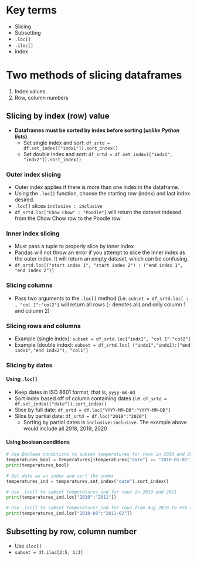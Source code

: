 # Key terms
* Slicing 
* Subsetting
* `.loc[]`
* `.iloc[]`
* index

# Two methods of slicing dataframes
1. Index values
2. Row, column numbers

## Slicing by index (row) value
* **Dataframes must be sorted by index before sorting (_unlike Python lists_)**
   *  Set single index and sort: `df_srtd = df.set_index(["indx1"]).sort_index()` 
   *  Set double index and sort: `df_srtd = df.set_index(["indx1", "indx2"]).sort_index()`

### Outer index slicing
* Outer index applies if there is more than one index in the dataframe. 
* Using the `.loc[]` function, choose the starting row (index) and last index desired. 
* `.loc[]` slices `inclusive : inclusive`
* `df_srtd.loc["Chow Chow" : "Poodle"]` will return the dataset indexed from the Chow Chow row to the Poodle row

### Inner index slicing 
* Must pass a tuple to properly slice by inner index
* Pandas will not throw an error if you attempt to slice the inner index as the outer index. It will return an empty dataset, which can be confusing.
* `df_srtd.loc[("start index 1", "start index 2") : ("end index 1", "end index 2")]`

### Slicing columns
* Pass two arguments to the `.loc[]` method (i.e. `subset = df_srtd.loc[ : , "col 1":"col2"]` will return all rows (` : ` denotes all) and only column 1 and column 2)

### Slicing rows and columns
* Example (single index): `subset = df_srtd.loc["indx1", "col 1":"col2"]`
* Example (double index): `subset = df_srtd.loc[ ("indx1","indx2):("end indx1","end indx2"), "col1"]`

### Slicing by dates
#### Using `.loc[]`
* Keep dates in ISO 8601 format, that is, `yyyy-mm-dd`
* Sort index based off of column containing dates (i.e. `df_srtd = df.set_index(["date"]).sort_index()`
* Slice by full date: `df_srtd = df.loc["YYYY-MM-DD":"YYYY-MM-DD"]`
* Slice by partial date: `df_srtd = df.loc["2018":"2020"]`
   * Sorting by partial dates is `inclusive:inclusive`. The example above would include all 2018, 2019, 2020

#### Using boolean conditions 
```python
# Use Boolean conditions to subset temperatures for rows in 2010 and 2011
temperatures_bool = temperatures[(temperatures["date"] >= "2010-01-01") & (temperatures["date"] <= "2011-12-31")]
print(temperatures_bool)

# Set date as an index and sort the index
temperatures_ind = temperatures.set_index("date").sort_index()

# Use .loc[] to subset temperatures_ind for rows in 2010 and 2011
print(temperatures_ind.loc["2010":"2011"])

# Use .loc[] to subset temperatures_ind for rows from Aug 2010 to Feb 2011
print(temperatures_ind.loc["2010-08":"2011-02"])
```

## Subsetting by row, column number
* Use `iloc[]` 
* `subset = df.iloc[2:5, 1:3]` 
